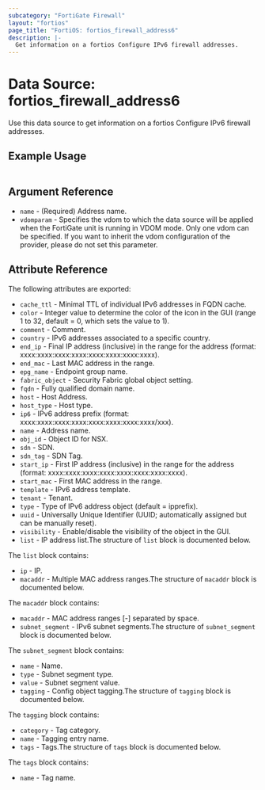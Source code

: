 ```yaml
---
subcategory: "FortiGate Firewall"
layout: "fortios"
page_title: "FortiOS: fortios_firewall_address6"
description: |-
  Get information on a fortios Configure IPv6 firewall addresses.
---
```


# Data Source: fortios_firewall_address6
Use this data source to get information on a fortios Configure IPv6 firewall addresses.


## Example Usage

```hcl

```

## Argument Reference

* `name` - (Required) Address name.
* `vdomparam` - Specifies the vdom to which the data source will be applied when the FortiGate unit is running in VDOM mode. Only one vdom can be specified. If you want to inherit the vdom configuration of the provider, please do not set this parameter.

## Attribute Reference

The following attributes are exported:

* `cache_ttl` - Minimal TTL of individual IPv6 addresses in FQDN cache.
* `color` - Integer value to determine the color of the icon in the GUI (range 1 to 32, default = 0, which sets the value to 1).
* `comment` - Comment.
* `country` - IPv6 addresses associated to a specific country.
* `end_ip` - Final IP address (inclusive) in the range for the address (format: xxxx:xxxx:xxxx:xxxx:xxxx:xxxx:xxxx:xxxx).
* `end_mac` - Last MAC address in the range.
* `epg_name` - Endpoint group name.
* `fabric_object` - Security Fabric global object setting.
* `fqdn` - Fully qualified domain name.
* `host` - Host Address.
* `host_type` - Host type.
* `ip6` - IPv6 address prefix (format: xxxx:xxxx:xxxx:xxxx:xxxx:xxxx:xxxx:xxxx/xxx).
* `name` - Address name.
* `obj_id` - Object ID for NSX.
* `sdn` - SDN.
* `sdn_tag` - SDN Tag.
* `start_ip` - First IP address (inclusive) in the range for the address (format: xxxx:xxxx:xxxx:xxxx:xxxx:xxxx:xxxx:xxxx).
* `start_mac` - First MAC address in the range.
* `template` - IPv6 address template.
* `tenant` - Tenant.
* `type` - Type of IPv6 address object (default = ipprefix).
* `uuid` - Universally Unique Identifier (UUID; automatically assigned but can be manually reset).
* `visibility` - Enable/disable the visibility of the object in the GUI.
* `list` - IP address list.The structure of `list` block is documented below.

The `list` block contains:

* `ip` - IP.
* `macaddr` - Multiple MAC address ranges.The structure of `macaddr` block is documented below.

The `macaddr` block contains:

* `macaddr` - MAC address ranges <start>[-<end>] separated by space.
* `subnet_segment` - IPv6 subnet segments.The structure of `subnet_segment` block is documented below.

The `subnet_segment` block contains:

* `name` - Name.
* `type` - Subnet segment type.
* `value` - Subnet segment value.
* `tagging` - Config object tagging.The structure of `tagging` block is documented below.

The `tagging` block contains:

* `category` - Tag category.
* `name` - Tagging entry name.
* `tags` - Tags.The structure of `tags` block is documented below.

The `tags` block contains:

* `name` - Tag name.
